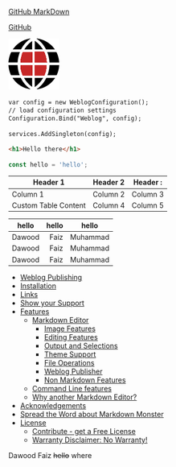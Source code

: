 [GitHub MarkDown](https://raw.githubusercontent.com/dawoodfaiz/You-Dont-Know-JS/2nd-ed/README.md)

<a href="https://raw.githubusercontent.com/dawoodfaiz/You-Dont-Know-JS/2nd-ed/README.md">GitHub</a>

![Website Logo](./img/icon.png/)

    var config = new WeblogConfiguration();
    // load configuration settings
    Configuration.Bind("Weblog", config);   

`services.AddSingleton(config);`

```html 
<h1>Hello there</h1>
```
```javascript
const hello = 'hello';
```

<table>
<thead>
	<tr>
		<th>Header 1</th>
		<th>Header 2</th>
		<th>Header :</th>
	</tr>
</thead>
<tbody>
	<tr>
		<td>Column 1</td>
		<td>Column 2</td>
		<td>Column 3</td>
	</tr>
	<tr>
		<td>Custom Table Content</td>
		<td>Column 4</td>
		<td>Column 5</td>
	</tr>
</tbody>
</table>


| hello | hello | hello |
| :-: | -: | -- |
| Dawood | Faiz | Muhammad |
| Dawood | Faiz | Muhammad |
| Dawood | Faiz | Muhammad |

* [Weblog Publishing](#weblog-publishing)
* [Installation](#installation)
* [Links](#links)
* [Show your Support](#show-your-support)
* [Features](#features)
	* [Markdown Editor](#markdown-editor)
		* [Image Features](#image-features)
		* [Editing Features](#editing-features)
		* [Output and Selections](#output-and-selections)
		* [Theme Support](#theme-support)
		* [File Operations](#file-operations)
		* [Weblog Publisher](#weblog-publisher)
		* [Non Markdown Features](#non-markdown-features)
	* [Command Line features](#command-line-features)
	* [Why another Markdown Editor?](#why-another-markdown-editor)
* [Acknowledgements](#acknowledgements)
* [Spread the Word about Markdown Monster](#spread-the-word-about-markdown-monster)
* [License](#license)
	* [Contribute - get a Free License](#contribute---get-a-free-license)
	* [Warranty Disclaimer: No Warranty!](#warranty-disclaimer-no-warranty)

Dawood
Faiz
~~hello~~
where




